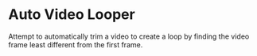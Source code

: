 # Auto Video Looper

Attempt to automatically trim a video to create a loop by finding the video
frame least different from the first frame.

